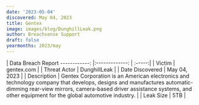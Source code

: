 ```yaml
---
date: '2023-05-04'
discovered: May 04, 2023
title: Gentex
image: images/blog/DunghillLeak.png
author: Breachsense Support
draft: false
yearmonths: 2023/may
---
```



| Data Breach Report
------------:     |:-------------:    | :-----:|
| Victim      | gentex.com      | 
| Threat Actor      | DunghillLeak      | 
| Date Discovered      | May 04, 2023      | 
| Description      | Gentex Corporation is an American electronics and technology company that develops, designs and manufactures automatic-dimming rear-view mirrors, camera-based driver assistance systems, and other equipment for the global automotive industry.      | 
| Leak Size      | 5TB      | 

